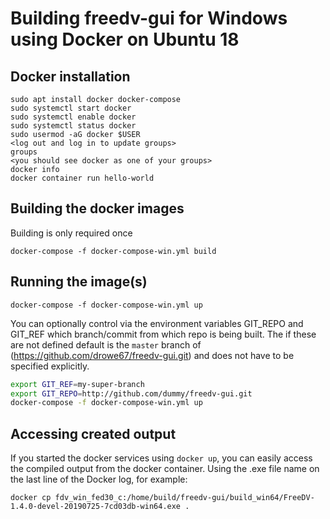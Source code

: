 # Building freedv-gui for Windows using Docker on Ubuntu 18

## Docker installation
```
sudo apt install docker docker-compose
sudo systemctl start docker
sudo systemctl enable docker
sudo systemctl status docker
sudo usermod -aG docker $USER
<log out and log in to update groups>
groups
<you should see docker as one of your groups>
docker info
docker container run hello-world
```

## Building the docker images
Building is only required once
```
docker-compose -f docker-compose-win.yml build
```
## Running the image(s)
```
docker-compose -f docker-compose-win.yml up 
```

You can optionally control via the environment variables GIT_REPO and GIT_REF which branch/commit from which repo is being built. The if these are not defined default is the `master` branch  of (https://github.com/drowe67/freedv-gui.git) and does not have to be specified explicitly.

```bash
export GIT_REF=my-super-branch
export GIT_REPO=http://github.com/dummy/freedv-gui.git
docker-compose -f docker-compose-win.yml up 

```
## Accessing created output
If you started the docker services using `docker up`, you can easily access the compiled output from the docker container.  Using the .exe file name on the last line of the Docker log, for example:

```
docker cp fdv_win_fed30_c:/home/build/freedv-gui/build_win64/FreeDV-1.4.0-devel-20190725-7cd03db-win64.exe .
```
